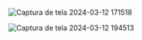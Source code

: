 
![Captura de tela 2024-03-12 171518](https://github.com/robsondionisio/alura-plus/assets/108960277/f06345e5-edd5-4324-a53e-e06f4f835735)

![Captura de tela 2024-03-12 194513](https://github.com/robsondionisio/alura-plus/assets/108960277/5aba1cb0-5cdc-4d9c-a1bb-641c812329ae)

